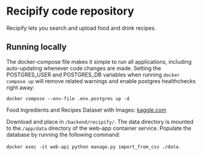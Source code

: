 # Recipify code repository

Recipify lets you search and upload food and drink recipes.

## Running locally

The docker-compose file makes it simple to run all applications, including auto-updating whenever code changes are made. Setting the POSTGRES_USER and POSTGRES_DB variables when running `docker compose up` will remove related warnings and enable postgres healthchecks right away:

`docker compose --env-file .env.postgres up -d`

Food Ingredients and Recipes Dataset with Images: [kaggle.com](https://www.kaggle.com/datasets/pes12017000148/food-ingredients-and-recipe-dataset-with-images/data)

Download and place in `/backend/recipify/`. The data directory is mounted to the `/app/data` directory of the web-app container service. Populate the database by running the following command:

`docker exec -it web-api python manage.py import_from_csv ./data`.
